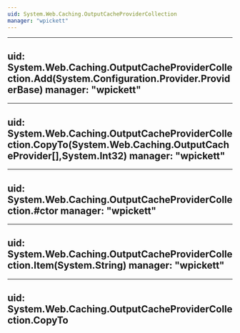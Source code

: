 ```yaml
---
uid: System.Web.Caching.OutputCacheProviderCollection
manager: "wpickett"
---
```


---
uid: System.Web.Caching.OutputCacheProviderCollection.Add(System.Configuration.Provider.ProviderBase)
manager: "wpickett"
---

---
uid: System.Web.Caching.OutputCacheProviderCollection.CopyTo(System.Web.Caching.OutputCacheProvider[],System.Int32)
manager: "wpickett"
---

---
uid: System.Web.Caching.OutputCacheProviderCollection.#ctor
manager: "wpickett"
---

---
uid: System.Web.Caching.OutputCacheProviderCollection.Item(System.String)
manager: "wpickett"
---

---
uid: System.Web.Caching.OutputCacheProviderCollection.CopyTo
---
